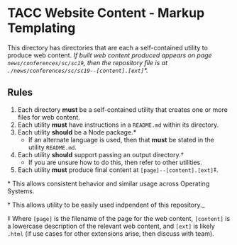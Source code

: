 # TACC Website Content - Markup Templating

This directory has directories that are each a self-contained utility to produce web content. _If built web content produced appears on page `news/conferences/sc/sc19`, then the repository file is at `./news/conferences/sc/sc19--[content].[ext]`\*._

## Rules

1. Each directory **must** be a self-contained utility that creates one or more files for web content.
2. Each utility **must** have instructions in a `README.md` within its directory.
3. Each utility **should** be a Node package.\*
    - If an alternate language is used, then that **must** be stated in the utility `README.md`.
3. Each utility **should** support passing an output directory.†
    - If you are unsure how to do this, then refer to other utilities.
4. Each utility **must** produce final content at `[page]--[content].[ext]`‡.

<!-- Footnotes (newlines after each are required for formatting) -->

\* This allows consistent behavior and similar usage across Operating Systems.

† This allows utility to be easily used indpendent of this repository._

‡ Where `[page]` is the filename of the page for the web content, `[content]` is a lowercase description of the relevant web content, and `[ext]` is likely `.html` (if use cases for other extensions arise, then discuss with team).

<!-- References (recommended for all links) -->

[cp-pages]: https://www.tacc.utexas.edu/group/control_panel/manage?p_p_id=156&p_p_lifecycle=0&p_p_state=maximized&p_p_mode=view&doAsGroupId=1084364 "Control Panel > Website > Pages > Public Pages"
